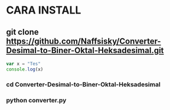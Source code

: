 # CARA INSTALL
## git clone https://github.com/Naffsisky/Converter-Desimal-to-Biner-Oktal-Heksadesimal.git
```javascript
var x = "Tes"
console.log(x)
```
### cd Converter-Desimal-to-Biner-Oktal-Heksadesimal
### python converter.py
